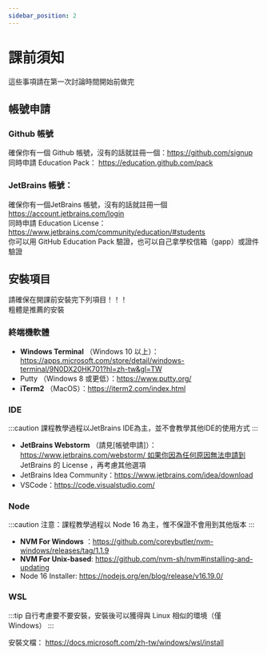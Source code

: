 ```yaml
---
sidebar_position: 2
---
```


# 課前須知
這些事項請在第一次討論時間開始前做完

## 帳號申請
### Github 帳號
確保你有一個 Github 帳號，沒有的話就註冊一個：https://github.com/signup  
同時申請 Education Pack： https://education.github.com/pack

### JetBrains 帳號：
確保你有一個JetBrains 帳號，沒有的話就註冊一個 https://account.jetbrains.com/login  
同時申請 Education License：https://www.jetbrains.com/community/education/#students  
你可以用 GitHub Education Pack 驗證，也可以自己拿學校信箱（gapp）或證件驗證

## 安裝項目
請確保在開課前安裝完下列項目！！！  
粗體是推薦的安裝

### 終端機軟體
- **Windows Terminal** （Windows 10 以上）：https://apps.microsoft.com/store/detail/windows-terminal/9N0DX20HK701?hl=zh-tw&gl=TW
- Putty （Windows 8 或更低）：https://www.putty.org/
- **iTerm2** （MacOS）：https://iterm2.com/index.html

### IDE 

:::caution
課程教學過程以JetBrains IDE為主，並不會教學其他IDE的使用方式
:::

- **JetBrains Webstorm** （請見[帳號申請]）：https://www.jetbrains.com/webstorm/ 如果你因為任何原因無法申請到 JetBrains 的 License ，再考慮其他選項
- JetBrains Idea Community：https://www.jetbrains.com/idea/download
- VSCode：https://code.visualstudio.com/

### Node

:::caution
注意：課程教學過程以 Node 16 為主，惟不保證不會用到其他版本
:::

- **NVM For Windows** ：https://github.com/coreybutler/nvm-windows/releases/tag/1.1.9
- **NVM For Unix-based**: https://github.com/nvm-sh/nvm#installing-and-updating
- Node 16 Installer: https://nodejs.org/en/blog/release/v16.19.0/

### WSL

:::tip
自行考慮要不要安裝，安裝後可以獲得與 Linux 相似的環境（僅 Windows）
:::

安裝文檔： https://docs.microsoft.com/zh-tw/windows/wsl/install
